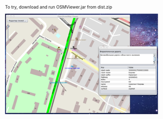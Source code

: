 To try, download and run OSMViewer.jar from dist.zip

![Screenshot](https://github.com/pgalex/OSMViewer/raw/master/screenshots/screenshot.png)